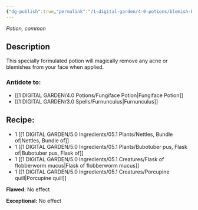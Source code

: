 ```yaml
---
{"dg-publish":true,"permalink":"/1-digital-garden/4-0-potions/blemish-blitzer/","tags":["potion","yr1","common"]}
---
```


*Potion, common* 

## Description

This specially formulated potion will magically remove any acne or blemishes from your face when applied.

### Antidote to: 
- [[1 DIGITAL GARDEN/4.0 Potions/Fungiface Potion\|Fungiface Potion]] 
- [[1 DIGITAL GARDEN/3.0 Spells/Furnunculus\|Furnunculus]]

## Recipe:

* 1 [[1 DIGITAL GARDEN/5.0 Ingredients/05.1 Plants/Nettles, Bundle of\|Nettles, Bundle of]]
* 1 [[1 DIGITAL GARDEN/5.0 Ingredients/05.1 Plants/Bubotuber pus, Flask of\|Bubotuber pus, Flask of]]
* 1 [[1 DIGITAL GARDEN/5.0 Ingredients/05.1 Creatures/Flask of flobberworm mucus\|Flask of flobberworm mucus]]
* 1 [[1 DIGITAL GARDEN/5.0 Ingredients/05.1 Creatures/Porcupine quill\|Porcupine quill]]

**Flawed**:
No effect

**Exceptional:** 
No effect